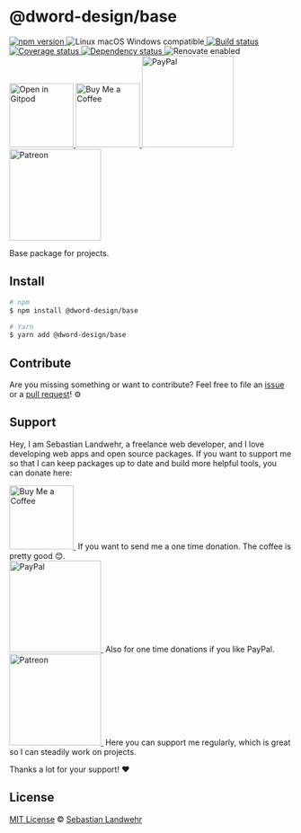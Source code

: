 <!-- TITLE/ -->
# @dword-design/base
<!-- /TITLE -->

<!-- BADGES/ -->
  <p>
  <a href="https://npmjs.org/package/@dword-design/base">
    <img
      src="https://img.shields.io/npm/v/@dword-design/base.svg"
      alt="npm version"
    >
  </a><img src="https://img.shields.io/badge/os-linux%20%7C%C2%A0macos%20%7C%C2%A0windows-blue" alt="Linux macOS Windows compatible"><a href="https://github.com/dword-design/base/actions">
    <img
      src="https://github.com/dword-design/base/workflows/build/badge.svg"
      alt="Build status"
    >
  </a><a href="https://codecov.io/gh/dword-design/base">
    <img
      src="https://codecov.io/gh/dword-design/base/branch/master/graph/badge.svg"
      alt="Coverage status"
    >
  </a><a href="https://david-dm.org/dword-design/base">
    <img src="https://img.shields.io/david/dword-design/base" alt="Dependency status">
  </a><img src="https://img.shields.io/badge/renovate-enabled-brightgreen" alt="Renovate enabled"><br/><a href="https://gitpod.io/#https://github.com/dword-design/base">
    <img
      src="https://gitpod.io/button/open-in-gitpod.svg"
      alt="Open in Gitpod"
      width="114"
    >
  </a><a href="https://www.buymeacoffee.com/dword">
    <img
      src="https://www.buymeacoffee.com/assets/img/guidelines/download-assets-sm-2.svg"
      alt="Buy Me a Coffee"
      width="114"
    >
  </a><a href="https://paypal.me/SebastianLandwehr">
    <img
      src="https://sebastianlandwehr.com/images/paypal.svg"
      alt="PayPal"
      width="163"
    >
  </a><a href="https://www.patreon.com/dworddesign">
    <img
      src="https://sebastianlandwehr.com/images/patreon.svg"
      alt="Patreon"
      width="163"
    >
  </a>
</p>
<!-- /BADGES -->

<!-- DESCRIPTION/ -->
Base package for projects.
<!-- /DESCRIPTION -->

<!-- INSTALL/ -->
## Install

```bash
# npm
$ npm install @dword-design/base

# Yarn
$ yarn add @dword-design/base
```
<!-- /INSTALL -->

<!-- LICENSE/ -->
## Contribute

Are you missing something or want to contribute? Feel free to file an [issue](https://github.com/dword-design/base/issues) or a [pull request](https://github.com/dword-design/base/pulls)! ⚙️

## Support

Hey, I am Sebastian Landwehr, a freelance web developer, and I love developing web apps and open source packages. If you want to support me so that I can keep packages up to date and build more helpful tools, you can donate here:

<p>
  <a href="https://www.buymeacoffee.com/dword">
    <img
      src="https://www.buymeacoffee.com/assets/img/guidelines/download-assets-sm-2.svg"
      alt="Buy Me a Coffee"
      width="114"
    >
  </a>&nbsp;If you want to send me a one time donation. The coffee is pretty good 😊.<br/>
  <a href="https://paypal.me/SebastianLandwehr">
    <img
      src="https://sebastianlandwehr.com/images/paypal.svg"
      alt="PayPal"
      width="163"
    >
  </a>&nbsp;Also for one time donations if you like PayPal.<br/>
  <a href="https://www.patreon.com/dworddesign">
    <img
      src="https://sebastianlandwehr.com/images/patreon.svg"
      alt="Patreon"
      width="163"
    >
  </a>&nbsp;Here you can support me regularly, which is great so I can steadily work on projects.
</p>

Thanks a lot for your support! ❤️

## License

[MIT License](https://opensource.org/license/mit/) © [Sebastian Landwehr](https://sebastianlandwehr.com)
<!-- /LICENSE -->
